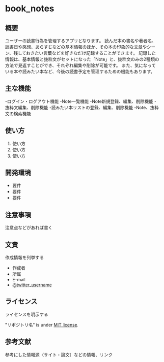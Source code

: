 # book_notes

## 概要
ユーザーの読書行為を管理するアプリとなります。
読んだ本の書名や著者名、読書日や感想、あらすじなどの基本情報のほか、その本の印象的な文章やシーン、残しておきたい言葉などを好きなだけ記録することができます。
記録した情報は、基本情報と抜粋文がセットになった「Note」と、抜粋文のみの2種類の方法で見返すことができ、それぞれ編集や削除が可能です。
また、気になっている本や読みたい本など、今後の読書予定を管理するための機能もあります。

## 主な機能
-ログイン・ログアウト機能
-Note一覧機能
-Note新規登録、編集、削除機能
-抜粋文編集、削除機能
-読みたい本リストの登録、編集、削除機能
-Note、抜粋文の検索機能

## 使い方
1. 使い方
2. 使い方
3. 使い方


## 開発環境

* 要件
* 要件
* 要件


## 注意事項

注意点などがあれば書く


## 文責

作成情報を列挙する

* 作成者
* 所属
* E-mail
* [@twitter_username](https://twitter.com/twitter_username)


## ライセンス

ライセンスを明示する

"リポジトリ名" is under [MIT license](https://en.wikipedia.org/wiki/MIT_License).


## 参考文献

参考にした情報源（サイト・論文）などの情報、リンク

